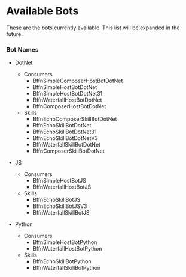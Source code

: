 # Available Bots 
These are the bots currently available. This list will be expanded in the future.

### Bot Names
- DotNet
  - Consumers
    - BffnSimpleComposerHostBotDotNet
    - BffnSimpleHostBotDotNet
    - BffnSimpleHostBotDotNet31
    - BffnWaterfallHostBotDotNet
    - BffnComposerHostBotDotNet
  - Skills
    - BffnEchoComposerSkillBotDotNet
    - BffnEchoSkillBotDotNet
    - BffnEchoSkillBotDotNet31
    - BffnEchoSkillBotDotNetV3
    - BffnWaterfallSkillBotDotNet
    - BffnComposerSkillBotDotNet

- JS
  - Consumers
    - BffnSimpleHostBotJS
    - BffnWaterfallHostBotJS
  - Skills
    - BffnEchoSkillBotJS
    - BffnEchoSkillBotJSV3
    - BffnWaterfallSkillBotJS

- Python
  - Consumers
    - BffnSimpleHostBotPython
    - BffnWaterfallHostBotPython
  - Skills
    - BffnEchoSkillBotPython
    - BffnWaterfallSkillBotPython

